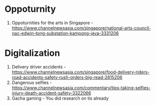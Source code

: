 # Oppoturnity
1. Oppoturnities for the arts in Singapore - https://www.channelnewsasia.com/singapore/national-arts-council-nac-edwin-tong-substation-kampong-java-3331206
# Digitalization
1. Delivery driver accidents - https://www.channelnewsasia.com/singapore/food-delivery-riders-road-accidents-safety-rush-orders-big-read-2815206
2. Dangerous selfies - https://www.channelnewsasia.com/commentary/tips-taking-selfies-injury-death-accident-safety-3322066
3. Gacha gaming - You did research on tis already
